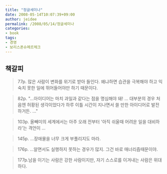```yaml
---
title: "정글세미나"
date: 2008-05-14T10:07:39+09:00
author: jeidee
permalink: /2008/05/14/정글세미나
categories:
- book
tags:
- 경영
- 보리스폰슈메르체크
---
```


## 책갈피

>77p. 많은 사람이 변화를 위기로 받아 들인다. 왜냐하면 습관을 극복해야 하고 익숙치 못한 일에 뛰어들어야만 하기 때문이다.
 
>82p. "...아이디어는 마치 과일과 같다는 점을 명심해야 돼! ... 대부분의 경우 처음엔 허황된 생각이었다가 하루 이틀 시간이 지나면서 쓸 만한 아이디어로 발전하거든. ..."
 
>103p. 올빼미의 세계에서는 아주 오래 전부터 '아직 쉬울때 어려운 일을 대비하라'는 격언이 ...
 
>145p. ...장애물을 너무 크게 부풀리지도 마라.
 
>176p. ...알면서도 실행하지 못하는 경우가 많지. 그건 바로 매너리즘때문이야.
 
>177p.남을 이기는 사람은 강한 사람이지만, 자기 스스로를 이겨내는 사람은 위대하다.
 